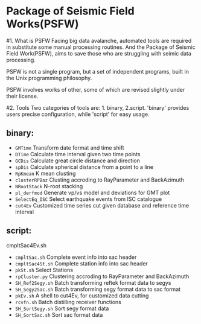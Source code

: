 Package of Seismic Field Works(PSFW)
=====================================================
#1. What is PSFW
Facing big data avalanche, automated tools are required in substitute some manual processing routines. And the Package of Seismic Field Work(PSFW), aims to save those who are struggling with seimic data processing.

PSFW is not a single program, but a set of independent programs, built in the Unix programming philosophy.

PSFW involves works of other, some of which are revised slightly under their license.

#2. Tools
Two categories of tools are: 1. binary, 2.script. 'binary' provides users precise configuration, while 'script' for easy usage.
## binary:
- `GMTime`        Transform date format and time shift
- `DTime`         Calculate time interval given two time points
- `GCDis`         Calculate great circle distance and direction
- `spDis`         Calculate spherical distance from a point to a line
- `RpKmean`       K mean clusting
- `clusterRPBaz`  Clusting accroding to RayParameter and BackAzimuth
- `NRootStack`    N-root stacking
- `pl_derfmod`    Generate vp/vs model and deviations for GMT plot
- `SelectEq_ISC`  Select earthquake events from ISC catalogue
- `cut4Ev`        Customized time series cut given database and reference time interval

## script:
cmpltSac4Ev.sh 
- `cmpltSac.sh`     Complete event info into sac header
- `cmpltSac4St.sh`  Complete station info into sac header
- `pkSt.sh`         Select Stations
- `rpCluster.py`    Clustering accroding to RayParameter and BackAzimuth
- `SH_Ref2Segy.sh`  Batch transforming reftek format data to segys
- `SH_Segy2Sac.sh`  Batch transforming segy format data to sac format
- `pkEv.sh`         A shell to cut4Ev, for customized data cutting
- `rcvfn.sh`        Batch distilling receiver functions 
- `SH_SortSegy.sh`  Sort segy format data
- `SH_SortSac.sh`   Sort sac format data
